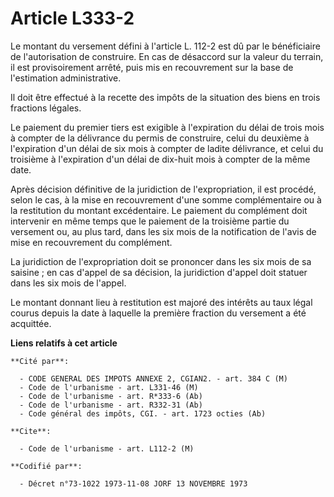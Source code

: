 # Article L333-2

Le montant du versement défini à l'article L. 112-2 est dû par le bénéficiaire de l'autorisation de construire. En cas de
désaccord sur la valeur du terrain, il est provisoirement arrêté, puis mis en recouvrement sur la base de l'estimation
administrative.

Il doit être effectué à la recette des impôts de la situation des biens en trois fractions légales.

Le paiement du premier tiers est exigible à l'expiration du délai de trois mois à compter de la délivrance du permis de
construire, celui du deuxième à l'expiration d'un délai de six mois à compter de ladite délivrance, et celui du troisième à
l'expiration d'un délai de dix-huit mois à compter de la même date.

Après décision définitive de la juridiction de l'expropriation, il est procédé, selon le cas, à la mise en recouvrement d'une
somme complémentaire ou à la restitution du montant excédentaire. Le paiement du complément doit intervenir en même temps que
le paiement de la troisième partie du versement ou, au plus tard, dans les six mois de la notification de l'avis de mise en
recouvrement du complément.

La juridiction de l'expropriation doit se prononcer dans les six mois de sa saisine ; en cas d'appel de sa décision, la
juridiction d'appel doit statuer dans les six mois de l'appel.

Le montant donnant lieu à restitution est majoré des intérêts au taux légal courus depuis la date à laquelle la première
fraction du versement a été acquittée.

**Liens relatifs à cet article**

	**Cité par**:

	  - CODE GENERAL DES IMPOTS ANNEXE 2, CGIAN2. - art. 384 C (M)
	  - Code de l'urbanisme - art. L331-46 (M)
	  - Code de l'urbanisme - art. R*333-6 (Ab)
	  - Code de l'urbanisme - art. R332-31 (Ab)
	  - Code général des impôts, CGI. - art. 1723 octies (Ab)

	**Cite**:

	  - Code de l'urbanisme - art. L112-2 (M)

	**Codifié par**:

	  - Décret n°73-1022 1973-11-08 JORF 13 NOVEMBRE 1973
